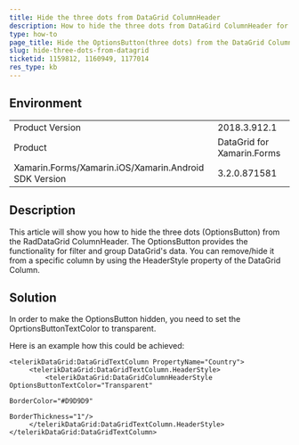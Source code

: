 ```yaml
---
title: Hide the three dots from DataGrid ColumnHeader
description: How to hide the three dots from DataGird ColumnHeader for disabling all filter and group functions. 
type: how-to
page_title: Hide the OptionsButton(three dots) from the DataGrid ColumnHeader
slug: hide-three-dots-from-datagrid
ticketid: 1159812, 1160949, 1177014
res_type: kb
---
```


## Environment
<table>
	<tr>
		<td>Product Version</td>
		<td>2018.3.912.1</td>
	</tr>
	<tr>
		<td>Product</td>
		<td>DataGrid for Xamarin.Forms</td>
	</tr>
	<tr>
		<td>Xamarin.Forms/Xamarin.iOS/Xamarin.Android SDK Version</td>
		<td>3.2.0.871581</td>
	</tr>
</table>


## Description

This article will show you how to hide the three dots (OptionsButton) from the RadDataGrid ColumnHeader. The OptionsButton provides the functionality for filter and group DataGrid's data. You can remove/hide it from a specific column by using the HeaderStyle property of the DataGrid Column.

## Solution

In order to make the OptionsButton hidden, you need to set the OprtionsButtonTextColor to transparent.

Here is an example how this could be achieved:

```XAML
<telerikDataGrid:DataGridTextColumn PropertyName="Country">
     <telerikDataGrid:DataGridTextColumn.HeaderStyle>
         <telerikDataGrid:DataGridColumnHeaderStyle OptionsButtonTextColor="Transparent"
                                                    BorderColor="#D9D9D9"
                                                    BorderThickness="1"/>
     </telerikDataGrid:DataGridTextColumn.HeaderStyle>
</telerikDataGrid:DataGridTextColumn>
```


